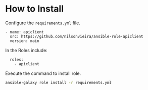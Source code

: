 # How to Install
Configure the `requirements.yml` file.
```
- name: apiclient
  src: https://github.com/nilsonvieira/ansible-role-apiclient
  version: main
```
In the Roles include:
```
  roles:
    - apiclient
```
Execute the command to install role.

```bash
ansible-galaxy role install -r requirements.yml